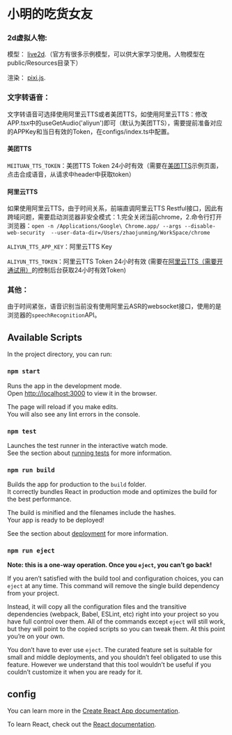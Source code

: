 # 小明的吃货女友

### 2d虚拟人物:
模型： [live2d](https://www.live2d.com/).（官方有很多示例模型，可以供大家学习使用。人物模型在public/Resources目录下）

渲染： [pixi.js](https://pixijs.com/).

### 文字转语音：
文字转语音可选择使用阿里云TTS或者美团TTS，如使用阿里云TTS：修改APP.tsx中的useGetAudio('aliyun')即可（默认为美团TTS），需要提前准备对应的APPKey和当日有效的Token，在configs/index.ts中配置。

#### 美团TTS

`MEITUAN_TTS_TOKEN`：美团TTS Token 24小时有效（需要在[美团TTS](https://speech.sankuai.com/tts)示例页面，点击合成语音，从请求中header中获取token）


#### 阿里云TTS
如果使用阿里云TTS，由于时间关系，前端直调阿里云TTS Restful接口，因此有跨域问题，需要启动浏览器非安全模式：1.完全关闭当前chrome，2.命令行打开浏览器：`open -n /Applications/Google\ Chrome.app/ --args --disable-web-security  --user-data-dir=/Users/zhaojunming/WorkSpace/chrome`

`ALIYUN_TTS_APP_KEY`：阿里云TTS Key

`ALIYUN_TTS_TOKEN`：阿里云TTS Token 24小时有效 (需要在[阿里云TTS（需要开通试用）](https://ai.aliyun.com/nls/tts)的控制后台获取24小时有效Token)

### 其他：
由于时间紧张，语音识别当前没有使用阿里云ASR的websocket接口，使用的是浏览器的`speechRecognition`API。


## Available Scripts

In the project directory, you can run:

### `npm start`

Runs the app in the development mode.\
Open [http://localhost:3000](http://localhost:3000) to view it in the browser.

The page will reload if you make edits.\
You will also see any lint errors in the console.

### `npm test`

Launches the test runner in the interactive watch mode.\
See the section about [running tests](https://facebook.github.io/create-react-app/docs/running-tests) for more information.

### `npm run build`

Builds the app for production to the `build` folder.\
It correctly bundles React in production mode and optimizes the build for the best performance.

The build is minified and the filenames include the hashes.\
Your app is ready to be deployed!

See the section about [deployment](https://facebook.github.io/create-react-app/docs/deployment) for more information.

### `npm run eject`

**Note: this is a one-way operation. Once you `eject`, you can’t go back!**

If you aren’t satisfied with the build tool and configuration choices, you can `eject` at any time. This command will remove the single build dependency from your project.

Instead, it will copy all the configuration files and the transitive dependencies (webpack, Babel, ESLint, etc) right into your project so you have full control over them. All of the commands except `eject` will still work, but they will point to the copied scripts so you can tweak them. At this point you’re on your own.

You don’t have to ever use `eject`. The curated feature set is suitable for small and middle deployments, and you shouldn’t feel obligated to use this feature. However we understand that this tool wouldn’t be useful if you couldn’t customize it when you are ready for it.

## config

You can learn more in the [Create React App documentation](https://facebook.github.io/create-react-app/docs/getting-started).

To learn React, check out the [React documentation](https://reactjs.org/).
